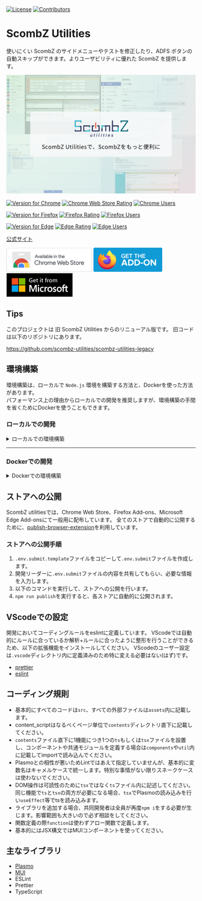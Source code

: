[![License](https://img.shields.io/github/license/scombz-utilities/scombz-utilities-react?color=white&style=flat-square)](https://github.com/scombz-utilities/scombz-utilities-react/blob/main/LICENSE)
[![Contributors](https://img.shields.io/github/contributors/scombz-utilities/scombz-utilities-react?color=white&style=flat-square)](https://github.com/scombz-utilities/scombz-utilities-react/graphs/contributors)

# ScombZ Utilities

使いにくい ScombZ のサイドメニューやテストを修正したり、ADFS ボタンの自動スキップができます。よりユーザビリティに優れた ScombZ を提供します。

[![ScombZ Utilities](./docs/thumbnail.png)](https://scombz-utilities.com)

[![Version for Chrome](https://img.shields.io/chrome-web-store/v/iejnanaabfgocfjbnmhkfheghbkanibj?color=yellow&style=flat-square)](https://chromewebstore.google.com/detail/scombz-utilities/iejnanaabfgocfjbnmhkfheghbkanibj)
[![Chrome Web Store Rating](https://img.shields.io/chrome-web-store/rating/iejnanaabfgocfjbnmhkfheghbkanibj?color=yellow&style=flat-square)](https://chromewebstore.google.com/detail/scombz-utilities/iejnanaabfgocfjbnmhkfheghbkanibj)
[![Chrome Users](https://img.shields.io/chrome-web-store/users/iejnanaabfgocfjbnmhkfheghbkanibj?color=yellow&style=flat-square)](https://chromewebstore.google.com/detail/scombz-utilities/iejnanaabfgocfjbnmhkfheghbkanibj)

[![Version for Firefox](https://img.shields.io/amo/v/scombz-utilities?color=red&style=flat-square)](https://addons.mozilla.org/ja/firefox/addon/scombz-utilities/)
[![Firefox Rating](https://img.shields.io/amo/rating/scombz-utilities?color=red&style=flat-square)](https://addons.mozilla.org/ja/firefox/addon/scombz-utilities/)
[![Firefox Users](https://img.shields.io/amo/users/scombz-utilities?color=red&style=flat-square)](https://addons.mozilla.org/ja/firefox/addon/scombz-utilities/)

[![Version for Edge](https://img.shields.io/badge/dynamic/json?label=edge%20add-on&prefix=v&query=%24.version&url=https%3A%2F%2Fmicrosoftedge.microsoft.com%2Faddons%2Fgetproductdetailsbycrxid%2Feoddaffbjpphchhdhhfigcijjjbgjhcp)](https://microsoftedge.microsoft.com/addons/detail/arxivutils/eoddaffbjpphchhdhhfigcijjjbgjhcp)
[![Edge Rating](https://img.shields.io/badge/dynamic/json?label=rating&suffix=/5&query=%24.averageRating&url=https%3A%2F%2Fmicrosoftedge.microsoft.com%2Faddons%2Fgetproductdetailsbycrxid%2Feoddaffbjpphchhdhhfigcijjjbgjhcp)](https://microsoftedge.microsoft.com/addons/detail/arxivutils/eoddaffbjpphchhdhhfigcijjjbgjhcp)
[![Edge Users](https://img.shields.io/badge/dynamic/json?label=users&query=%24.activeInstallCount&url=https%3A%2F%2Fmicrosoftedge.microsoft.com%2Faddons%2Fgetproductdetailsbycrxid%2Feoddaffbjpphchhdhhfigcijjjbgjhcp)](https://microsoftedge.microsoft.com/addons/detail/arxivutils/eoddaffbjpphchhdhhfigcijjjbgjhcp)

[公式サイト](https://scombz-utilities.com)

[![Chrome 版のリンク](./docs/chrome.png)](https://chrome.google.com/webstore/detail/scombz-utilities/iejnanaabfgocfjbnmhkfheghbkanibj)
[![Firefox 版のリンク](./docs/firefox.png)](https://addons.mozilla.org/ja/firefox/addon/scombz-utilities/)
[![Edge 版のリンク](./docs/edge.png)](https://microsoftedge.microsoft.com/addons/detail/arxivutils/eoddaffbjpphchhdhhfigcijjjbgjhcp)

## Tips

このプロジェクトは 旧 ScombZ Utilities からのリニューアル版です。
旧コードは以下のリポジトリにあります。

https://github.com/scombz-utilities/scombz-utilities-legacy

## 環境構築

環境構築は、ローカルで `Node.js` 環境を構築する方法と、Dockerを使った方法があります。  
パフォーマンス上の理由からローカルでの開発を推奨しますが、環境構築の手間を省くためにDockerを使うこともできます。

### ローカルでの開発

<details>
<summary> ローカルでの環境構築 </summary>

注意: **Nodeのバージョンは必ず`.node-version`記載のものに合わせること**

### nodeの準備

nodeのバージョンは`20.11.1`で固定とします。

`.node-version`ファイルでバージョンを指定しているため、対応したバージョン管理ツールを使ってインストールしてください。
[asdf](https://asdf-vm.com/)や[nodenv](https://github.com/nodenv/nodenv)などのバージョン管理ツールを使うとよいでしょう。
このreadmeでは`nodenv`を使ったガイドを載せます。

---

<details>
<summary> asdfで実行する際の注意 </summary>

`asdf` の場合は`.node-version`を標準では読み込まないため、`~/.asdfrc`に以下の記述を追加してください。

```bash
legacy_version_file = yes
```

</details>

<details>
<summary> nodenvのインストール for Mac </summary>

① HomeBrewでnodenvのインストールを行います。

```bash
$ brew install nodenv
```

② `~/.zshrc`の最終行にhookを追加します。以下のコマンド2つを実行してください。

（echoではなく、vim等で直接書き込んでも問題ありません）

```bash
$ echo 'export PATH="$HOME/.nodenv/bin:$PATH"' >> ~/.zshrc
```

```bash
$ echo 'eval "$(nodenv init -)"' >> ~/.zshrc
```

③ このままでは `.zshrc`が読み込まれていないので、再読み込みを行います。

```bash
$ source ~/.zshrc
```

④ `.node-version`に記載されているnodeのバージョンを確認して下さい。

(記事確認時点では `v20.11.1`)

確認したバージョンをnodenvでインストールします。

( `.node-version`に記載されているのがv20.11.1でない場合はコマンドを適切に変更してください)

```bash
$ nodenv install 20.11.1
```

⑤ nodenvをリフレッシュします

```bash
$ nodenv rehash
```

⑥ インストールされたnodeのバージョンが合っているかを確認します

```bash
$ node -v
```

</details>

<details>
<summary> nodenvのインストール for Windows (Ubuntu)</summary>

**ここからは必ずWSL Ubuntuを使用してください**

① ビルドツールが無いかもしれないのでインストールします(あればスキップで構わない)

```bash
$ sudo apt install build-essential
```

② 公式の手順でnodenvのインストールを行います([公式](https://github.com/nodenv/nodenv))。さらに、 `nodenv install` を有効にするため、node-buildもインストールします([野良記事](https://omohikane.com/ubuntu_intall_nodenv/))。

```bash
$ git clone https://github.com/nodenv/nodenv.git ~/.nodenv
$ cd ~/.nodenv && src/configure && make -C src
$ git clone https://github.com/nodenv/node-build.git ~/.nodenv/plugins/node-build
```

③ `~/.bashrc`の最終行にhookを追加します。以下のコマンド2つを実行してください。

（echoではなく、vim等で直接書き込んでも問題ありません）

（bash以外のシェルを使っている場合は出力先を適宜変更してください）

```bash
$ echo 'export PATH="$HOME/.nodenv/bin:$PATH"' >> ~/.bashrc
```

```bash
$ echo 'eval "$(nodenv init -)"' >> ~/.bashrc
```

③ このままでは `.bashrc`が読み込まれていないので、再読み込みを行います。

```bash
$ source ~/.bashrc
```

④ `.node-version`に記載されているnodeのバージョンを確認して下さい。

(記事確認時点では `v20.11.1`)

確認したバージョンをnodenvでインストールします。

( `.node-version`に記載されているのがv20.11.1でない場合はコマンドを適切に変更してください)

```bash
$ nodenv install 20.11.1
$ nodenv global 20.11.1
```

⑤ nodenvをリフレッシュします

```bash
$ nodenv rehash
```

⑥ インストールされたnodeのバージョンが合っているかを確認します

```bash
$ node -v
```

</details>

---

### 依存関係パッケージのインストール

このレポジトリでは基本的にパッケージ管理には`npm`を用います。
以下のコマンドを実行して依存関係をインストールしてください。

```bash
$ npm i
```

### 開発サーバーの立ち上げ

以下のコマンドで開発サーバーを立ち上げられます。
`build/chrome-mv3-dev`を読み込んでください。
tsxファイル等を更新するとライブローディングされます。
> [!TIP]
> WSL上での開発において、Killedと表示されて完全に終了しない場合、wslの割り当てメモリが少ない可能性があります。  
> 初期の割り当ては搭載メモリの50%なので、`.wslconfig`ファイルを作成、または編集し、それ以上を割り当ててください。  

```bash
$ npm run dev
```

### 配布用のビルド

以下のコマンドでビルドできます。
ChromeとFireFoxに対応したビルドがそれぞれ生成されます。

```bash
$ npm run build
```

</details>

---

### Dockerでの開発

<details>
<summary> Dockerでの環境構築 </summary>

1. (まだの場合は)[Docker Desktop](https://www.docker.com/get-started/)をインストールしてください。
1. 以下のコマンドを実行して必要なモジュールをインストールしてください。makeコマンドが使えない場合は、makeをインストールするか、直接docker-composeコマンドを実行してください。

```bash
$ make i
or
$ docker compose run --rm app npm i
```

### 開発サーバーの立ち上げ

以下のコマンドで開発サーバーを立ち上げられます。
`build/chrome-mv3-dev`を読み込んでください。
tsxファイル等を更新するとライブローディングされます。

```bash
$ make dev
or
$ docker compose run --rm app npm run dev
```

### 配布用のビルド

以下のコマンドでビルドできます。
ChromeとFireFoxに対応したビルドがそれぞれ生成されます。

```bash
$ make build
or
$ docker compose run --rm app npm run build
```

</details>

## ストアへの公開

ScombZ utilitiesでは、Chrome Web Store、Firefox Add-ons、Microsoft Edge Add-onsにて一般用に配布しています。
全てのストアで自動的に公開するために、[publish-browser-extension](https://github.com/aklinker1/publish-browser-extension)を利用しています。

### ストアへの公開手順

1. `.env.submit.template`ファイルをコピーして`.env.submit`ファイルを作成します。
1. 開発リーダーに`.env.submit`ファイルの内容を共有してもらい、必要な情報を入力します。
1. 以下のコマンドを実行して、ストアへの公開を行います。
1. `npm run publish`を実行すると、各ストアに自動的に公開されます。

## VScodeでの設定

開発においてコーディングルールをeslintに定義しています。
VScodeでは自動的にルールに合っているか解析+ルールに合ったように整形を行うことができるため、以下の拡張機能をインストールしてください。
VScodeのユーザー設定は`.vscode`ディレクトリ内に定義済みのため特に変える必要はない(はず)です。

- [prettier](https://marketplace.visualstudio.com/items?itemName=esbenp.prettier-vscode)
- [eslint](https://marketplace.visualstudio.com/items?itemName=dbaeumer.vscode-eslint)

## コーディング規則

- 基本的にすべてのコードは`src`、すべての外部ファイルは`assets`内に記載します。
- content_scriptはなるべくページ単位で`contents`ディレクトリ直下に記載してください。
- `contents`ファイル直下に1機能につき1つの`ts`もしくは`tsx`ファイルを設置し、コンポーネントや共通モジュールを定義する場合は`components`や`util`内に記載してimportで読み込んでください。
- Plasmoとの相性が悪いためLintではあえて指定していませんが、基本的に変数名はキャメルケースで統一します。特別な事情がない限りスネークケースは使わないでください。
- DOM操作は可読性のために`tsx`ではなく`ts`ファイル内に記述してください。同じ機能で`ts`と`tsx`の両方が必要になる場合、`tsx`でPlasmoの読み込みを行い`useEffect`等でtsを読み込みます。
- ライブラリを追加する場合、共同開発者は全員が再度`npm i`をする必要が生じます。影響範囲も大きいので必ず相談をしてください。
- 関数定義の際`function`は使わずアロー関数で定義します。
- 基本的にはJSX構文ではMUIコンポーネントを使ってください。

## 主なライブラリ

- [Plasmo](https://docs.plasmo.com/)
- [MUI](https://mui.com/material-ui/)
- ESLint
- Prettier
- TypeScript
